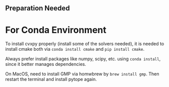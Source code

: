 ## Preparation Needed
# For Conda Environment
To install cvxpy properly (install some of the solvers needed), it is needed to install cmake both via `conda install cmake` and `pip install cmake`.

Always prefer install packages like numpy, scipy, etc. using `conda install`, since it better manages dependencies.

On MacOS, need to install GMP via homwbrew by `brew install gmp`.
Then restart the terminal and install pytope again.
